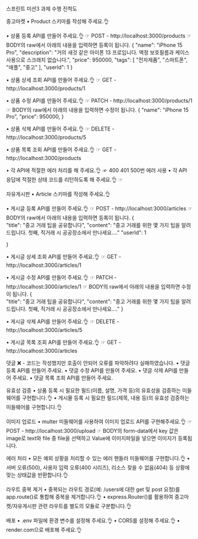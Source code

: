 스프린트 미션3 과제 수행 진척도

중고마켓
• Product 스키마를 작성해 주세요.👌

• 상품 등록 API를 만들어 주세요.👌
  ☞ POST - http://localhost:3000/products
  ☞ BODY의 raw에서 아래의 내용을 입력하면 등록이 됩니다.
    {
      "name": "iPhone 15 Pro",
      "description": "거의 새것 같은 아이폰 13 프로입니다. 액정 보호필름과 케이스 사용으로 스크래치 없습니다.",
      "price": 950000,
      "tags": [
          "전자제품",
          "스마트폰",
          "애플",
          "중고"
      ],
      "userId": 1
    }  

• 상품 상세 조회 API를 만들어 주세요.👌
  ☞ GET - http://localhost:3000/products/1

• 상품 수정 API를 만들어 주세요.👌
  ☞ PATCH - http://localhost:3000/products/1
  ☞ BODY의 raw에서 아래의 내용을 입력하면 수정이 됩니다.
    {
      "name": "iPhone 15 Pro",
      "price": 950000,
    }

• 상품 삭제 API를 만들어 주세요.👌
  ☞ DELETE - http://localhost:3000/products/5

• 상품 목록 조회 API를 만들어 주세요.👌
  ☞ GET - http://localhost:3000/products

• 각 API에 적절한 에러 처리를 해 주세요.👌
  ☞ 400 401 500번 에러 사용
• 각 API 응답에 적절한 상태 코드를 리턴하도록 해 주세요.👌
  ☞ 


자유게시판
• Article 스키마를 작성해 주세요.👌

• 게시글 등록 API를 만들어 주세요.👌
  ☞ POST - http://localhost:3000/articles
  ☞ BODY의 raw에서 아래의 내용을 입력하면 등록이 됩니다.
  {    
    "title": "중고 거래 팁을 공유합니다",
    "content": "중고 거래를 위한 몇 가지 팁을 알려드립니다. 첫째, 직거래 시 공공장소에서 만나세요.…"
    "userId": 1
    
  }

• 게시글 상세 조회 API를 만들어 주세요.👌
  ☞ GET - http://localhost:3000/articles/1

• 게시글 수정 API를 만들어 주세요.👌
  ☞ PATCH - http://localhost:3000/articles/1
  ☞ BODY의 raw에서 아래의 내용을 입력하면 수정이 됩니다.
  {    
    "title": "중고 거래 팁을 공유합니다",
    "content": "중고 거래를 위한 몇 가지 팁을 알려드립니다. 첫째, 직거래 시 공공장소에서 만나세요.…"
  }

• 게시글 삭제 API를 만들어 주세요.👌
  ☞ DELETE - http://localhost:3000/articles/5

• 게시글 목록 조회 API를 만들어 주세요.👌
  ☞ GET - http://localhost:3000/articles


댓글 ❌ - 코드는 작성했지만 호출이 안되어 오류를 파악하려다 실패하였습니다.
• 댓글 등록 API를 만들어 주세요.
• 댓글 수정 API를 만들어 주세요.
• 댓글 삭제 API를 만들어 주세요.
• 댓글 목록 조회 API를 만들어 주세요.


유효성 검증
• 상품 등록 시 필요한 필드(이름, 설명, 가격 등)의 유효성을 검증하는 미들웨어를 구현합니다.👌
• 게시물 등록 시 필요한 필드(제목, 내용 등)의 유효성 검증하는 미들웨어를 구현합니다.👌


이미지 업로드
• multer 미들웨어를 사용하여 이미지 업로드 API를 구현해주세요.👌
  ☞ POST - http://localhost:3000/upload
  ☞ BODY의 form-data에서
    key 값은 image로 text와 file 중 file을 선택하고
    Value에 이미지파일을 넣으면 이미지가 등록됩니다.


에러 처리
• 모든 예외 상황을 처리할 수 있는 에러 핸들러 미들웨어를 구현합니다.👌
• 서버 오류(500), 사용자 입력 오류(400 시리즈), 리소스 찾을 수 없음(404) 등 
  상황에 맞는 상태값을 반환합니다.👌


라우트 중복 제거
• 중복되는 라우트 경로(예: /users에 대한 get 및 post 요청)를 
  app.route()로 통합해 중복을 제거합니다.👌
• express.Router()를 활용하여 중고마켓/자유게시판 관련 라우트를 별도의 모듈로 구분합니다.👌


배포
• .env 파일에 환경 변수를 설정해 주세요.👌
• CORS를 설정해 주세요.👌
• render.com으로 배포해 주세요.👌
